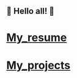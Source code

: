 ## 👋 Hello all! 👋

# [My_resume](https://danyazavarin.github.io/resume/)
# [My_projects](https://github.com/danyazavarin?tab=repositories)
